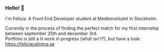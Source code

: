 ### Hello! 🐣

I'm Felicia. A Front End Developer student at Medieinstitutet in Stockholm.  

Currently in the process of finding the perfect match for my first internship between september 25th and december 3rd.   
Portfolio is still a lil work in progress (what isn't?), but have a look: https://feliciacalming.se
